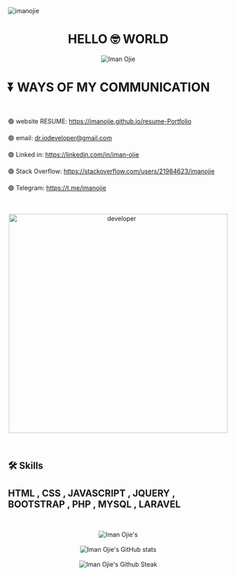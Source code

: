 <p align="left"> <img src="https://komarev.com/ghpvc/?username=imanojie&label=Profile%20views&color=0e75b6&style=flat" alt="imanojie" /></p>

<h1 align="center">HELLO 🤓 WORLD</h1>

<p align="center">
    <img src="https://readme-typing-svg.demolab.com?font=Fira+Code&pause=500&center=true&vCenter=true&multiline=true&width=390&height=100&lines=I'm+Iman+Ojie+;PHP (LARAVEL) Fullstack+Developer" alt="Iman Ojie" />
</p>

<h1>⏬ WAYS OF MY COMMUNICATION </h1>

 <br>
 
   🟢 website RESUME: https://imanojie.github.io/resume-Portfolio
 
   🟢 email: dr.iodeveloper@gmail.com

   🟢 Linked in: https://linkedin.com/in/iman-ojie

   🟢 Stack Overflow: https://stackoverflow.com/users/21984623/imanojie

   🟢 Telegram: https://t.me/imanojie
   
 <br>

<p align="center">
<img src="https://github.com/ImanOjie/images/blob/main/developer-gif.gif?raw=true" alt="developer" height="500" />
</p>

<br>

## 🛠 Skills
## HTML , CSS , JAVASCRIPT , JQUERY , BOOTSTRAP , PHP , MYSQL , LARAVEL 

<br>

<p align="center">
    
<img src="https://github-readme-stats.vercel.app/api/top-langs/?username=imanojie&count_forked=true&layout=compact&theme=transparent" alt="Iman Ojie's" />

<br>

<br>

<img src="https://github-readme-stats.vercel.app/api?username=imanojie&show_icons=true&count_forked=true&theme=monokai" alt="Iman Ojie's GitHub stats" />
  
<br>
  
<br>
    
<img src="https://github-readme-streak-stats.herokuapp.com/?user=imanojie&theme=monokai" alt="Iman Ojie's Github Steak" />

</p>

